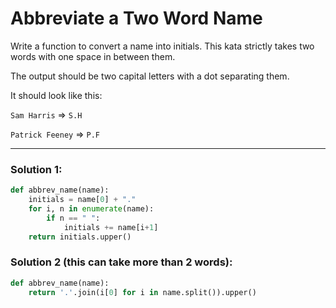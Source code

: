 # Abbreviate a Two Word Name

Write a function to convert a name into initials. This kata strictly takes two words with one space in between them.

The output should be two capital letters with a dot separating them.

It should look like this:

`Sam Harris` => `S.H`

`Patrick Feeney` => `P.F`

---

### Solution 1:

```python
def abbrev_name(name):
    initials = name[0] + "."
    for i, n in enumerate(name):
        if n == " ":
            initials += name[i+1]
    return initials.upper()
```

### Solution 2 (this can take more than 2 words):

```python
def abbrev_name(name):
    return '.'.join(i[0] for i in name.split()).upper()
```
